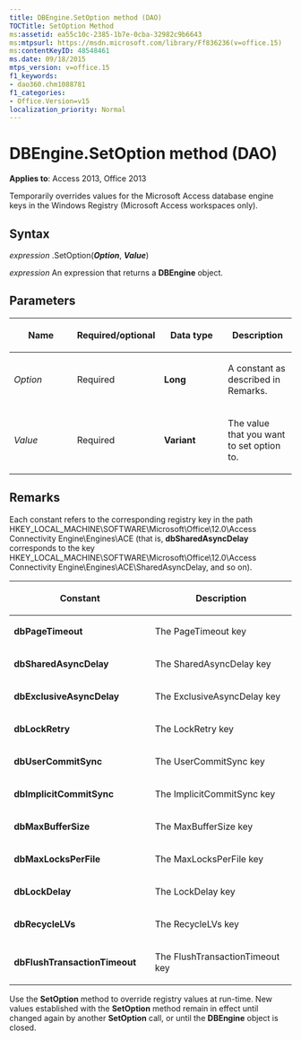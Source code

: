 ```yaml
---
title: DBEngine.SetOption method (DAO)
TOCTitle: SetOption Method
ms:assetid: ea55c10c-2385-1b7e-0cba-32982c9b6643
ms:mtpsurl: https://msdn.microsoft.com/library/Ff836236(v=office.15)
ms:contentKeyID: 48548461
ms.date: 09/18/2015
mtps_version: v=office.15
f1_keywords:
- dao360.chm1088781
f1_categories:
- Office.Version=v15
localization_priority: Normal
---
```


# DBEngine.SetOption method (DAO)

**Applies to**: Access 2013, Office 2013

Temporarily overrides values for the Microsoft Access database engine keys in the Windows Registry (Microsoft Access workspaces only).

## Syntax

*expression* .SetOption(***Option***, ***Value***)

*expression* An expression that returns a **DBEngine** object.

## Parameters

<table>
<colgroup>
<col style="width: 25%" />
<col style="width: 25%" />
<col style="width: 25%" />
<col style="width: 25%" />
</colgroup>
<thead>
<tr class="header">
<th><p>Name</p></th>
<th><p>Required/optional</p></th>
<th><p>Data type</p></th>
<th><p>Description</p></th>
</tr>
</thead>
<tbody>
<tr class="odd">
<td><p><em>Option</em></p></td>
<td><p>Required</p></td>
<td><p><strong>Long</strong></p></td>
<td><p>A constant as described in Remarks.</p></td>
</tr>
<tr class="even">
<td><p><em>Value</em></p></td>
<td><p>Required</p></td>
<td><p><strong>Variant</strong></p></td>
<td><p>The value that you want to set option to.</p></td>
</tr>
</tbody>
</table>


## Remarks

Each constant refers to the corresponding registry key in the path HKEY\_LOCAL\_MACHINE\\SOFTWARE\\Microsoft\\Office\\12.0\\Access Connectivity Engine\\Engines\\ACE (that is, **dbSharedAsyncDelay** corresponds to the key HKEY\_LOCAL\_MACHINE\\SOFTWARE\\Microsoft\\Office\\12.0\\Access Connectivity Engine\\Engines\\ACE\\SharedAsyncDelay, and so on).

<table>
<colgroup>
<col style="width: 50%" />
<col style="width: 50%" />
</colgroup>
<thead>
<tr class="header">
<th><p>Constant</p></th>
<th><p>Description</p></th>
</tr>
</thead>
<tbody>
<tr class="odd">
<td><p><strong>dbPageTimeout</strong></p></td>
<td><p>The PageTimeout key</p></td>
</tr>
<tr class="even">
<td><p><strong>dbSharedAsyncDelay</strong></p></td>
<td><p>The SharedAsyncDelay key</p></td>
</tr>
<tr class="odd">
<td><p><strong>dbExclusiveAsyncDelay</strong></p></td>
<td><p>The ExclusiveAsyncDelay key</p></td>
</tr>
<tr class="even">
<td><p><strong>dbLockRetry</strong></p></td>
<td><p>The LockRetry key</p></td>
</tr>
<tr class="odd">
<td><p><strong>dbUserCommitSync</strong></p></td>
<td><p>The UserCommitSync key</p></td>
</tr>
<tr class="even">
<td><p><strong>dbImplicitCommitSync</strong></p></td>
<td><p>The ImplicitCommitSync key</p></td>
</tr>
<tr class="odd">
<td><p><strong>dbMaxBufferSize</strong></p></td>
<td><p>The MaxBufferSize key</p></td>
</tr>
<tr class="even">
<td><p><strong>dbMaxLocksPerFile</strong></p></td>
<td><p>The MaxLocksPerFile key</p></td>
</tr>
<tr class="odd">
<td><p><strong>dbLockDelay</strong></p></td>
<td><p>The LockDelay key</p></td>
</tr>
<tr class="even">
<td><p><strong>dbRecycleLVs</strong></p></td>
<td><p>The RecycleLVs key</p></td>
</tr>
<tr class="odd">
<td><p><strong>dbFlushTransactionTimeout</strong></p></td>
<td><p>The FlushTransactionTimeout key</p></td>
</tr>
</tbody>
</table>


Use the **SetOption** method to override registry values at run-time. New values established with the **SetOption** method remain in effect until changed again by another **SetOption** call, or until the **DBEngine** object is closed.

